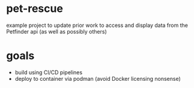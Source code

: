 # pet-rescue
example project to update prior work to access and display data from the Petfinder api (as well as possibly others)

# goals
- build using CI/CD pipelines
- deploy to container via podman (avoid Docker licensing nonsense)
